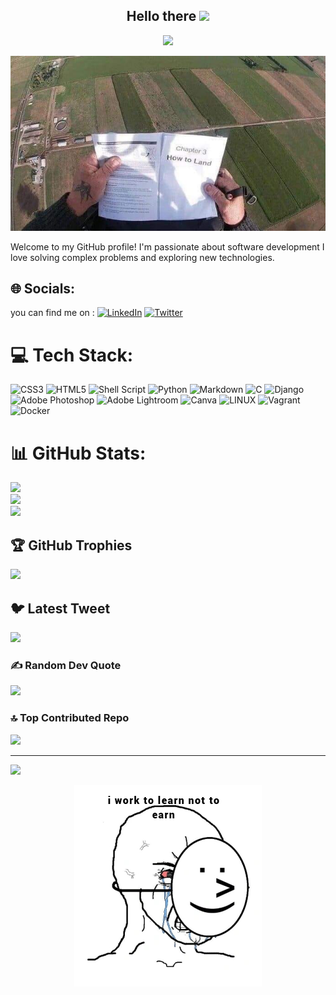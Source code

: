 
<h2 align="center">Hello there <img src = "https://raw.githubusercontent.com/MartinHeinz/MartinHeinz/master/wave.gif" width = 30px></h2>

<!-- Animation Typing -->

<p align="center">
  <a href="https://github.com/DenverCoder1/readme-typing-svg"><img src="https://readme-typing-svg.herokuapp.com?font=Fira+Code&pause=1100&width=500&lines=I'm+Ayoub+Zakaria.;I'm+a+Software+Devolpement+Passionate;"></a>
</p>

<!-- Animation Typing: END -->
<img src="/images/literalyme.jpg" border="0">

Welcome to my GitHub profile! I'm passionate about software development  I love solving complex problems and exploring new technologies. 

## 🌐 Socials:
you can find me on : 
[![LinkedIn](https://img.shields.io/badge/LinkedIn-%230077B5.svg?logo=linkedin&logoColor=white)](https://www.linkedin.com/in/ayb-zakarya/) [![Twitter](https://img.shields.io/badge/Twitter-%231DA1F2.svg?logo=Twitter&logoColor=white)](https://twitter.com/Zack5ayb) 

# 💻 Tech Stack:
![CSS3](https://img.shields.io/badge/css3-%231572B6.svg?style=for-the-badge&logo=css3&logoColor=white) ![HTML5](https://img.shields.io/badge/html5-%23E34F26.svg?style=for-the-badge&logo=html5&logoColor=white) ![Shell Script](https://img.shields.io/badge/shell_script-%23121011.svg?style=for-the-badge&logo=gnu-bash&logoColor=white) ![Python](https://img.shields.io/badge/python-3670A0?style=for-the-badge&logo=python&logoColor=ffdd54) ![Markdown](https://img.shields.io/badge/markdown-%23000000.svg?style=for-the-badge&logo=markdown&logoColor=white) ![C](https://img.shields.io/badge/c-%2300599C.svg?style=for-the-badge&logo=c&logoColor=white) ![Django](https://img.shields.io/badge/django-%23092E20.svg?style=for-the-badge&logo=django&logoColor=white) ![Adobe Photoshop](https://img.shields.io/badge/adobephotoshop-%2331A8FF.svg?style=for-the-badge&logo=adobephotoshop&logoColor=white) ![Adobe Lightroom](https://img.shields.io/badge/Adobe%20Lightroom-31A8FF.svg?style=for-the-badge&logo=Adobe%20Lightroom&logoColor=white) ![Canva](https://img.shields.io/badge/Canva-%2300C4CC.svg?style=for-the-badge&logo=Canva&logoColor=white) ![LINUX](https://img.shields.io/badge/Linux-FCC624?style=for-the-badge&logo=linux&logoColor=black) ![Vagrant](https://img.shields.io/badge/vagrant-%231563FF.svg?style=for-the-badge&logo=vagrant&logoColor=white) ![Docker](https://img.shields.io/badge/docker-%230db7ed.svg?style=for-the-badge&logo=docker&logoColor=white)
# 📊 GitHub Stats:
![](https://github-readme-stats.vercel.app/api?username=aybzakaria5&theme=gruvbox&hide_border=false&include_all_commits=true&count_private=true)<br/>
![](https://github-readme-streak-stats.herokuapp.com/?user=aybzakaria5&theme=gruvbox&hide_border=false)<br/>
![](https://github-readme-stats.vercel.app/api/top-langs/?username=aybzakaria5&theme=gruvbox&hide_border=false&include_all_commits=true&count_private=true&layout=compact)

## 🏆 GitHub Trophies
![](https://github-profile-trophy.vercel.app/?username=aybzakaria5&theme=onedark&no-frame=false&no-bg=true&margin-w=4)


## 🐦 Latest Tweet
[![](https://gtce.itsvg.in/api?username=Zack5ayb)](https://github.com/VishwaGauravIn/github-twitter-card-embed)

### ✍️ Random Dev Quote
![](https://quotes-github-readme.vercel.app/api?type=horizontal&theme=radical)

### 🔝 Top Contributed Repo
![](https://github-contributor-stats.vercel.app/api?username=aybzakaria5&limit=5&theme=dark&combine_all_yearly_contributions=true)

---
[![](https://visitcount.itsvg.in/api?id=aybzakaria5&icon=0&color=0)](https://visitcount.itsvg.in)

<div align="center">
  <img src="/images/learning.jpg" alt="Learning" style="max-width:100%; height:auto;">
</div>



